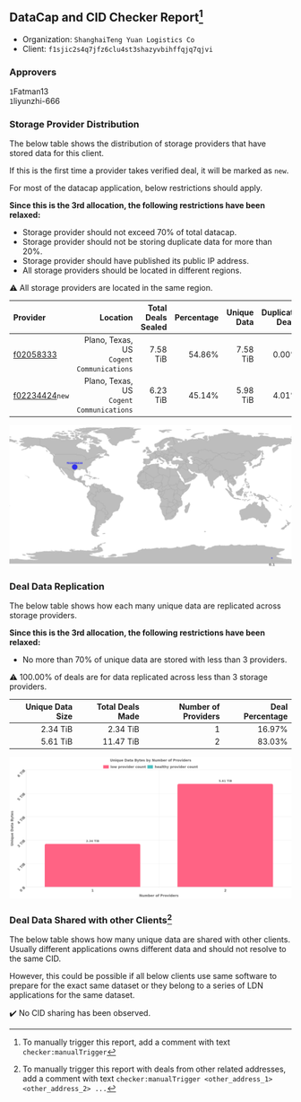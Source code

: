 ## DataCap and CID Checker Report[^1]
 - Organization: `ShanghaiTeng Yuan Logistics Co`
 - Client: `f1sjic2s4q7jfz6clu4st3shazyvbihffqjq7qjvi`
### Approvers
`1`Fatman13<br/>`1`liyunzhi-666

### Storage Provider Distribution
The below table shows the distribution of storage providers that have stored data for this client.

If this is the first time a provider takes verified deal, it will be marked as `new`.

For most of the datacap application, below restrictions should apply.

**Since this is the 3rd allocation, the following restrictions have been relaxed:**
 - Storage provider should not exceed 70% of total datacap.
 - Storage provider should not be storing duplicate data for more than 20%.
 - Storage provider should have published its public IP address.
 - All storage providers should be located in different regions.

⚠️ All storage providers are located in the same region.

| Provider                                                    |                                     Location | Total Deals Sealed | Percentage | Unique Data | Duplicate Deals |
| :---------------------------------------------------------- | -------------------------------------------: | -----------------: | ---------: | ----------: | --------------: |
| [f02058333](https://filfox.info/en/address/f02058333)       | Plano, Texas, US<br/>`Cogent Communications` |           7.58 TiB |     54.86% |    7.58 TiB |           0.00% |
| [f02234424](https://filfox.info/en/address/f02234424)`new`  | Plano, Texas, US<br/>`Cogent Communications` |           6.23 TiB |     45.14% |    5.98 TiB |           4.01% |

<img src="https://raw.githubusercontent.com/data-preservation-programs/filplus-checker-assets/main/filecoin-project/filecoin-plus-large-datasets/issues/1939/1690447209653.png"/>

### Deal Data Replication
The below table shows how each many unique data are replicated across storage providers.


**Since this is the 3rd allocation, the following restrictions have been relaxed:**
- No more than 70% of unique data are stored with less than 3 providers.

⚠️ 100.00% of deals are for data replicated across less than 3 storage providers.

| Unique Data Size | Total Deals Made | Number of Providers | Deal Percentage |
| ---------------: | ---------------: | ------------------: | --------------: |
|         2.34 TiB |         2.34 TiB |                   1 |          16.97% |
|         5.61 TiB |        11.47 TiB |                   2 |          83.03% |

<img src="https://raw.githubusercontent.com/data-preservation-programs/filplus-checker-assets/main/filecoin-project/filecoin-plus-large-datasets/issues/1939/1690447210361.png"/>

### Deal Data Shared with other Clients[^3]
The below table shows how many unique data are shared with other clients.
Usually different applications owns different data and should not resolve to the same CID.

However, this could be possible if all below clients use same software to prepare for the exact same dataset or they belong to a series of LDN applications for the same dataset.

✔️ No CID sharing has been observed.

[^1]: To manually trigger this report, add a comment with text `checker:manualTrigger`

[^2]: Deals from those addresses are combined into this report as they are specified with `checker:manualTrigger`

[^3]: To manually trigger this report with deals from other related addresses, add a comment with text `checker:manualTrigger <other_address_1> <other_address_2> ...`
